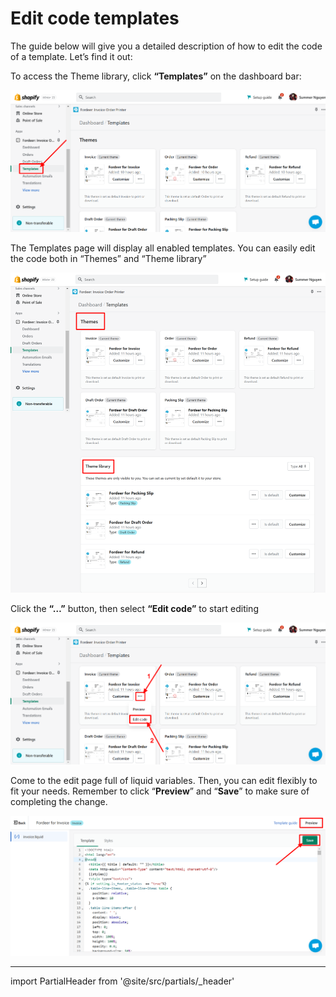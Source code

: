 # Edit code templates


The guide below will give you a detailed description of how to edit the code of a template. Let’s find it out:

To access the Theme library, click **“Templates”** on the dashboard bar:

![Fordeer-Store-·-Templates-·-Shopify.png](Edit%20code%20templates%2042a72f648f7b4880a44c755c3b885aa4/Fordeer-Store--Templates--Shopify.png)

The Templates page will display all enabled templates. You can easily edit the code both in “Themes” and “Theme library”

![Fordeer-Store-·-Templates-·-Shopify (1).png](Edit%20code%20templates%2042a72f648f7b4880a44c755c3b885aa4/Fordeer-Store--Templates--Shopify_(1).png)

Click the **“…”** button, then select **“Edit code”** to start editing

![Fordeer-Store-·-Templates-·-Shopify (2).png](Edit%20code%20templates%2042a72f648f7b4880a44c755c3b885aa4/Fordeer-Store--Templates--Shopify_(2).png)

Come to the edit page full of liquid variables. Then, you can edit flexibly to fit your needs. Remember to click “**Preview**” and “**Save**” to make sure of completing the change. 

![Fordeer-Store-·-Templates-·-Shopify (3).png](Edit%20code%20templates%2042a72f648f7b4880a44c755c3b885aa4/Fordeer-Store--Templates--Shopify_(3).png)

---

import PartialHeader from '@site/src/partials/_header'

<PartialHeader/>
